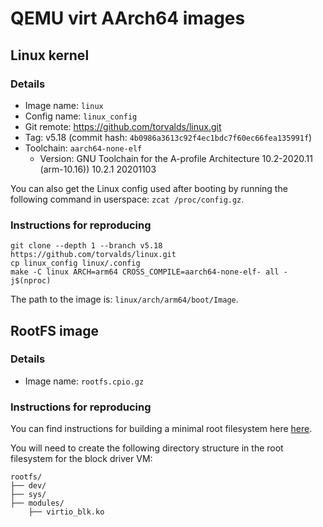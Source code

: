<!--
     Copyright 2024, UNSW
     SPDX-License-Identifier: CC-BY-SA-4.0
-->

# QEMU virt AArch64 images

## Linux kernel

### Details
* Image name: `linux`
* Config name: `linux_config`
* Git remote: https://github.com/torvalds/linux.git
* Tag: v5.18 (commit hash: `4b0986a3613c92f4ec1bdc7f60ec66fea135991f`)
* Toolchain: `aarch64-none-elf`
    * Version: GNU Toolchain for the A-profile Architecture 10.2-2020.11 (arm-10.16)) 10.2.1 20201103

You can also get the Linux config used after booting by running the following
command in userspace: `zcat /proc/config.gz`.

### Instructions for reproducing
```
git clone --depth 1 --branch v5.18 https://github.com/torvalds/linux.git
cp linux_config linux/.config
make -C linux ARCH=arm64 CROSS_COMPILE=aarch64-none-elf- all -j$(nproc)
```

The path to the image is: `linux/arch/arm64/boot/Image`.

## RootFS image

### Details
* Image name: `rootfs.cpio.gz`

### Instructions for reproducing

You can find instructions for building a minimal root filesystem here [here](/docs/VIRTIO.md#minimal-userspace).

You will need to create the following directory structure in the root filesystem for the block driver VM:
```
rootfs/
├── dev/
├── sys/
├── modules/
    ├── virtio_blk.ko
```
